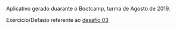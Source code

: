 
Aplicativo gerado duarante o Bootcamp, turma de Agosto de 2019.

Exercício/Defasio referente ao [desafio 03](https://github.com/Rocketseat/bootcamp-gostack-desafio-03/blob/master/README.md#desafio-03-continuando-aplica%C3%A7%C3%A3o)


